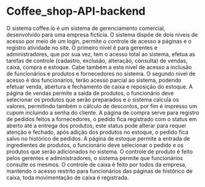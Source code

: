 # Coffee_shop-API-backend

O sistema coffee.io é um sistema de gerenciamento comercial, desenvolvido para uma empresa fictícia. 
O sistema dispõe de dois níveis de acesso por meio de um login, permite o controle de acesso a páginas e o registro atividade no site. 
O primeiro nível é para gerentes e administradores, que por sua vez, tem o acesso total ao sistema, efetua as tarefas de controle (cadastro, exclusão, alteração, consulta) de vendas, caixa, compra e estoque. Cabe também a este nível de acesso a inclusão de funcionários e produtos e fornecedores no sistema.
O segundo nível de acesso é dos funcionários, terão acesso parcial ao sistema, podendo efetuar venda, abertura e fechamento de caixa e reposição do estoque.
A página de vendas permite a saída de produtos, o funcionário deve selecionar os produtos que serão preparados e o sistema calcula os valores, permitindo também o cálculo de descontos, por fim é impresso um cupom incluindo a senha do cliente.
A página de compra serve para registro de pedidos feitos a fornecedores, o pedido fica registrado com o status em aberto até a entrega dos produtos, este status pode alterar para requer atenção e fechado, após adição dos produtos no estoque, o pedido fica salvo no histórico de pedidos.
A página de estoque permite a entrada de ingredientes de produtos, o funcionário deve selecionar o pedido e os produtos que serão adicionados no sistema.
O controle de produto é feito pelos gerentes e administradores, o sistema permite que funcionários consulte os mesmos.
O controle de caixa é feito por todos da empresa, mantendo o acesso restrito para funcionários das páginas de histórico de caixa, toda movimentação de caixa é registrada.
